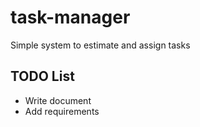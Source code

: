 # task-manager

Simple system to estimate and assign tasks

## TODO List
* Write document
* Add requirements
